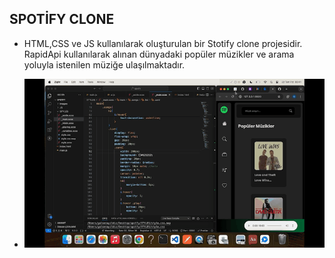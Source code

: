 ## SPOTİFY CLONE

- HTML,CSS ve JS kullanılarak oluşturulan bir Stotify clone projesidir. RapidApi kullanılarak alınan dünyadaki popüler müzikler ve arama yoluyla istenilen müziğe ulaşılmaktadır.

- <img src="screen.gif" />
